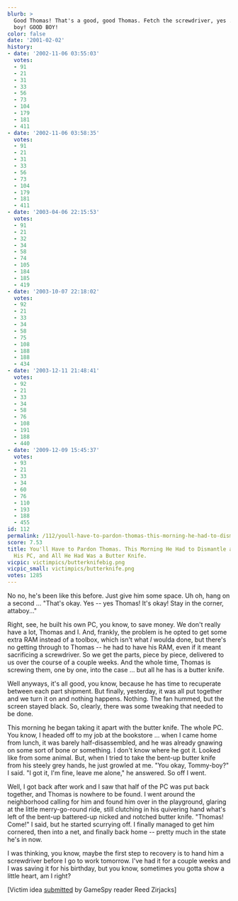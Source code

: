 ```yaml
---
blurb: >
  Good Thomas! That's a good, good Thomas. Fetch the screwdriver, yes ... yes, good
  boy! GOOD BOY!
color: false
date: '2001-02-02'
history:
- date: '2002-11-06 03:55:03'
  votes:
  - 91
  - 21
  - 31
  - 33
  - 56
  - 73
  - 104
  - 179
  - 181
  - 411
- date: '2002-11-06 03:58:35'
  votes:
  - 91
  - 21
  - 31
  - 33
  - 56
  - 73
  - 104
  - 179
  - 181
  - 411
- date: '2003-04-06 22:15:53'
  votes:
  - 91
  - 21
  - 32
  - 34
  - 58
  - 74
  - 105
  - 184
  - 185
  - 419
- date: '2003-10-07 22:18:02'
  votes:
  - 92
  - 21
  - 33
  - 34
  - 58
  - 75
  - 108
  - 188
  - 188
  - 434
- date: '2003-12-11 21:48:41'
  votes:
  - 92
  - 21
  - 33
  - 34
  - 58
  - 76
  - 108
  - 191
  - 188
  - 440
- date: '2009-12-09 15:45:37'
  votes:
  - 93
  - 21
  - 33
  - 34
  - 60
  - 76
  - 110
  - 193
  - 188
  - 455
id: 112
permalink: /112/youll-have-to-pardon-thomas-this-morning-he-had-to-dismantle-and-reassemble-his-pc-and-all-he-had-was-a-butter-knife/
score: 7.53
title: You'll Have to Pardon Thomas. This Morning He Had to Dismantle and Reassemble
  His PC, and All He Had Was a Butter Knife.
vicpic: victimpics/butterknifebig.png
vicpic_small: victimpics/butterknife.png
votes: 1285
---
```


No no, he's been like this before. Just give him some space. Uh oh, hang
on a second ... "That's okay. Yes -- yes Thomas! It's okay! Stay in the
corner, attaboy..."

Right, see, he built his own PC, you know, to save money. We don't
really have a lot, Thomas and I. And, frankly, the problem is he opted
to get some extra RAM instead of a toolbox, which isn't what *I* woulda
done, but there's no getting through to Thomas -- he had to have his
RAM, even if it meant sacrificing a screwdriver. So we get the parts,
piece by piece, delivered to us over the course of a couple weeks. And
the whole time, Thomas is screwing them, one by one, into the case ...
but all he has is a butter knife.

Well anyways, it's all good, you know, because he has time to recuperate
between each part shipment. But finally, yesterday, it was all put
together and we turn it on and nothing happens. Nothing. The fan hummed,
but the screen stayed black. So, clearly, there was some tweaking that
needed to be done.

This morning he began taking it apart with the butter knife. The whole
PC. You know, I headed off to my job at the bookstore ... when I came
home from lunch, it was barely half-disassembled, and he was already
gnawing on some sort of bone or something. I don't know where he got it.
Looked like from some animal. But, when I tried to take the bent-up
butter knife from his steely grey hands, he just growled at me. "You
okay, Tommy-boy?" I said. "I got it, I'm fine, leave me alone," he
answered. So off I went.

Well, I got back after work and I saw that half of the PC was put back
together, and Thomas is nowhere to be found. I went around the
neighborhood calling for him and found him over in the playground,
glaring at the little merry-go-round ride, still clutching in his
quivering hand what's left of the bent-up battered-up nicked and notched
butter knife. "Thomas! Come!" I said, but he started scurrying off. I
finally managed to get him cornered, then into a net, and finally back
home -- pretty much in the state he's in now.

I was thinking, you know, maybe the first step to recovery is to hand
him a screwdriver before I go to work tomorrow. I've had it for a couple
weeks and I was saving it for his birthday, but you know, sometimes you
gotta show a little heart, am I right?

\[Victim idea [submitted](mailto:feedback@gamespy.com) by GameSpy reader
Reed Zirjacks\]